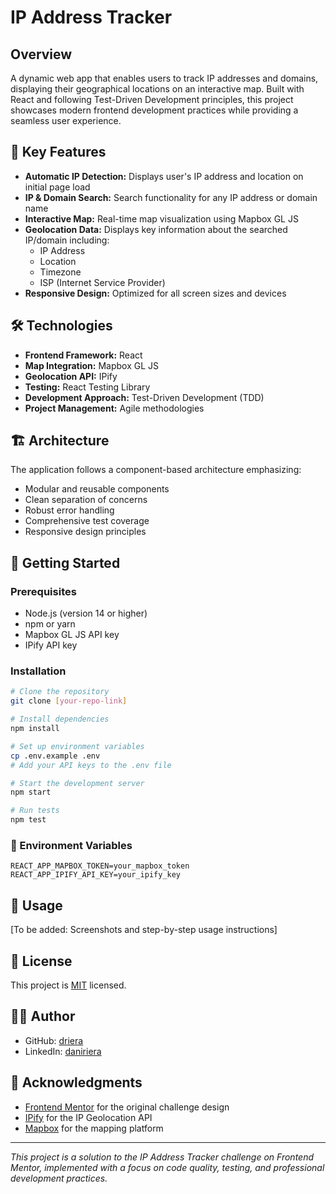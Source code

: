 # IP Address Tracker

## Overview
A dynamic web app that enables users to track IP addresses and domains, displaying their geographical locations on an interactive map. Built with React and following Test-Driven Development principles, this project showcases modern frontend development practices while providing a seamless user experience.

## 🎯 Key Features
- **Automatic IP Detection:** Displays user's IP address and location on initial page load
- **IP & Domain Search:** Search functionality for any IP address or domain name
- **Interactive Map:** Real-time map visualization using Mapbox GL JS
- **Geolocation Data:** Displays key information about the searched IP/domain including:
  - IP Address
  - Location
  - Timezone
  - ISP (Internet Service Provider)
- **Responsive Design:** Optimized for all screen sizes and devices

## 🛠️ Technologies
- **Frontend Framework:** React
- **Map Integration:** Mapbox GL JS
- **Geolocation API:** IPify
- **Testing:** React Testing Library
- **Development Approach:** Test-Driven Development (TDD)
- **Project Management:** Agile methodologies

## 🏗️ Architecture
The application follows a component-based architecture emphasizing:
- Modular and reusable components
- Clean separation of concerns
- Robust error handling
- Comprehensive test coverage
- Responsive design principles

## 🚦 Getting Started

### Prerequisites
- Node.js (version 14 or higher)
- npm or yarn
- Mapbox GL JS API key
- IPify API key

### Installation
```bash
# Clone the repository
git clone [your-repo-link]

# Install dependencies
npm install

# Set up environment variables
cp .env.example .env
# Add your API keys to the .env file

# Start the development server
npm start

# Run tests
npm test
```

### 💾 Environment Variables
```
REACT_APP_MAPBOX_TOKEN=your_mapbox_token
REACT_APP_IPIFY_API_KEY=your_ipify_key
```

## 📱 Usage
[To be added: Screenshots and step-by-step usage instructions]

## 📝 License
This project is [MIT](LICENSE) licensed.

## 👨‍💻 Author
- GitHub: [driera](https://github.com/driera)
- LinkedIn: [daniriera](https://www.linkedin.com/in/daniriera/)

## 🙏 Acknowledgments
- [Frontend Mentor](https://www.frontendmentor.io) for the original challenge design
- [IPify](https://www.ipify.org) for the IP Geolocation API
- [Mapbox](https://www.mapbox.com) for the mapping platform

---
*This project is a solution to the IP Address Tracker challenge on Frontend Mentor, implemented with a focus on code quality, testing, and professional development practices.*
